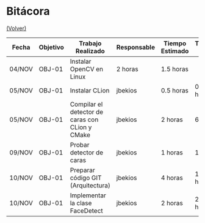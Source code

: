 # Bitácora

[(Volver)](../README.md)

| Fecha  | Objetivo  | Trabajo Realizado | Responsable | Tiempo Estimado | Tiempo Real |
|--------|-----------|-------------------|-------------|-----------------|-------------|
| 04/NOV | OBJ-01    | Instalar OpenCV en Linux     | 2 horas    | 1.5 horas |
| 05/NOV | OBJ-01    | Instalar CLion | jbekios |  0.5 horas | 0.3 horas |
| 05/NOV | OBJ-01 | Compilar el detector de caras con CLion y CMake | jbekios | 2 horas | 6 horas |
| 09/NOV | OBJ-01 | Probar detector de caras | jbekios | 1 horas | 1 horas |
| 10/NOV | OBJ-01 | Preparar código GIT (Arquitectura) | jbekios | 4 horas | 1.5 horas |
| 10/NOV | OBJ-01 | Implementar la clase FaceDetect | jbekios | 2 horas | 2.5 horas |


